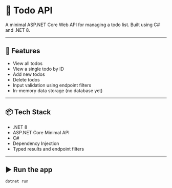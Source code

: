 # 📝 Todo API

A minimal ASP.NET Core Web API for managing a todo list. Built using C# and .NET 8.

---

## 🚀 Features

- View all todos
- View a single todo by ID
- Add new todos
- Delete todos
- Input validation using endpoint filters
- In-memory data storage (no database yet)

---

## 📦 Tech Stack

- .NET 8
- ASP.NET Core Minimal API
- C#
- Dependency Injection
- Typed results and endpoint filters

---

## ▶️ Run the app

```bash
dotnet run
